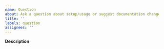 ```yaml
---
name: Question
about: Ask a question about setup/usage or suggest documentation changes
title: ''
labels: question
assignees: ''
---
```


**Description**
